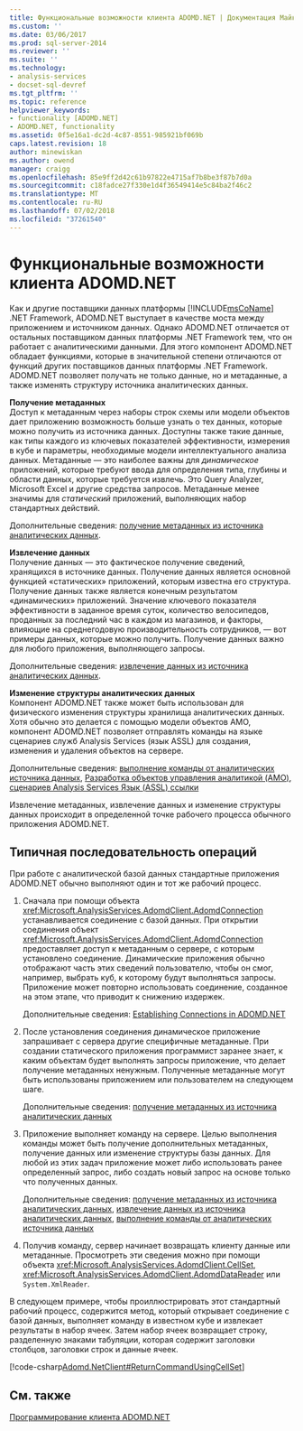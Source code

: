```yaml
---
title: Функциональные возможности клиента ADOMD.NET | Документация Майкрософт
ms.custom: ''
ms.date: 03/06/2017
ms.prod: sql-server-2014
ms.reviewer: ''
ms.suite: ''
ms.technology:
- analysis-services
- docset-sql-devref
ms.tgt_pltfrm: ''
ms.topic: reference
helpviewer_keywords:
- functionality [ADOMD.NET]
- ADOMD.NET, functionality
ms.assetid: 0f5e16a1-dc2d-4c87-8551-985921bf069b
caps.latest.revision: 18
author: minewiskan
ms.author: owend
manager: craigg
ms.openlocfilehash: 85e9ff2d42c61b97822e4715af7b8be3f87b7d0a
ms.sourcegitcommit: c18fadce27f330e1d4f36549414e5c84ba2f46c2
ms.translationtype: MT
ms.contentlocale: ru-RU
ms.lasthandoff: 07/02/2018
ms.locfileid: "37261540"
---
```

# <a name="adomdnet-client-functionality"></a>Функциональные возможности клиента ADOMD.NET
  Как и другие поставщики данных платформы [!INCLUDE[msCoName](../../includes/msconame-md.md)] .NET Framework, ADOMD.NET выступает в качестве моста между приложением и источником данных. Однако ADOMD.NET отличается от остальных поставщиком данных платформы .NET Framework тем, что он работает с аналитическими данными. Для этого компонент ADOMD.NET обладает функциями, которые в значительной степени отличаются от функций других поставщиков данных платформы .NET Framework. ADOMD.NET позволяет получать не только данные, но и метаданные, а также изменять структуру источника аналитических данных.  
  
 **Получение метаданных**  
 Доступ к метаданным через наборы строк схемы или модели объектов дает приложению возможность больше узнать о тех данных, которые можно получить из источника данных. Доступны также такие данные, как типы каждого из ключевых показателей эффективности, измерения в кубе и параметры, необходимые модели интеллектуального анализа данных. Метаданные — это наиболее важны для *динамическое* приложений, которые требуют ввода для определения типа, глубины и области данных, которые требуется извлечь. Это Query Analyzer, Microsoft Excel и другие средства запросов. Метаданные менее значимы для *статический* приложений, выполняющих набор стандартных действий.  
  
 Дополнительные сведения: [получение метаданных из источника аналитических данных](retrieving-metadata-from-an-analytical-data-source.md).  
  
 **Извлечение данных**  
 Получение данных — это фактическое получение сведений, хранящихся в источнике данных. Получение данных является основной функцией «статических» приложений, которым известна его структура. Получение данных также является конечным результатом «динамических» приложений. Значение ключевого показателя эффективности в заданное время суток, количество велосипедов, проданных за последний час в каждом из магазинов, и факторы, влияющие на среднегодовую производительность сотрудников, — вот примеры данных, которые можно получить. Получение данных важно для любого приложения, выполняющего запросы.  
  
 Дополнительные сведения: [извлечение данных из источника аналитических данных](retrieving-data-from-an-analytical-data-source.md).  
  
 **Изменение структуры аналитических данных**  
 Компонент ADOMD.NET также может быть использован для физического изменения структуры хранилища аналитических данных. Хотя обычно это делается с помощью модели объектов AMO, компонент ADOMD.NET позволяет отправлять команды на языке сценариев служб Analysis Services (язык ASSL) для создания, изменения и удаления объектов на сервере.  
  
 Дополнительные сведения: [выполнение команды от аналитических источника данных](executing-commands-against-an-analytical-data-source.md), [Разработка объектов управления аналитикой &#40;AMO&#41;](../multidimensional-models/analysis-management-objects/developing-with-analysis-management-objects-amo.md), [сценариев Analysis Services Язык &#40;ASSL&#41; ссылки](../scripting/analysis-services-scripting-language-assl-for-xmla.md)  
  
 Извлечение метаданных, извлечение данных и изменение структуры данных происходит в определенной точке рабочего процесса обычного приложения ADOMD.NET.  
  
## <a name="typical-process-flow"></a>Типичная последовательность операций  
 При работе с аналитической базой данных стандартные приложения ADOMD.NET обычно выполняют один и тот же рабочий процесс.  
  
1.  Сначала при помощи объекта <xref:Microsoft.AnalysisServices.AdomdClient.AdomdConnection> устанавливается соединение с базой данных. При открытии соединения объект <xref:Microsoft.AnalysisServices.AdomdClient.AdomdConnection> предоставляет доступ к метаданным о сервере, с которым установлено соединение. Динамические приложения обычно отображают часть этих сведений пользователю, чтобы он смог, например, выбрать куб, к которому будут выполняться запросы. Приложение может повторно использовать соединение, созданное на этом этапе, что приводит к снижению издержек.  
  
     Дополнительные сведения: [Establishing Connections in ADOMD.NET](connections-in-adomd-net.md)  
  
2.  После установления соединения динамическое приложение запрашивает с сервера другие специфичные метаданные. При создании статического приложения программист заранее знает, к каким объектам будет выполнять запросы приложение, что делает получение метаданных ненужным. Полученные метаданные могут быть использованы приложением или пользователем на следующем шаге.  
  
     Дополнительные сведения: [получение метаданных из источника аналитических данных](retrieving-metadata-from-an-analytical-data-source.md)  
  
3.  Приложение выполняет команду на сервере. Целью выполнения команды может быть получение дополнительных метаданных, получение данных или изменение структуры базы данных. Для любой из этих задач приложение может либо использовать ранее определенный запрос, либо создать новый запрос на основе только что полученных данных.  
  
     Дополнительные сведения: [получение метаданных из источника аналитических данных](retrieving-metadata-from-an-analytical-data-source.md), [извлечение данных из источника аналитических данных](retrieving-data-from-an-analytical-data-source.md), [выполнение команды от аналитических источника данных](executing-commands-against-an-analytical-data-source.md)  
  
4.  Получив команду, сервер начинает возвращать клиенту данные или метаданные. Просмотреть эти сведения можно при помощи объекта <xref:Microsoft.AnalysisServices.AdomdClient.CellSet>, <xref:Microsoft.AnalysisServices.AdomdClient.AdomdDataReader> или `System.XmlReader`.  
  
 В следующем примере, чтобы проиллюстрировать этот стандартный рабочий процесс, содержится метод, который открывает соединение с базой данных, выполняет команду в известном кубе и извлекает результаты в набор ячеек. Затем набор ячеек возвращает строку, разделенную знаками табуляции, которая содержит заголовки столбцов, заголовки строк и данные ячеек.  
  
 [!code-csharp[Adomd.NetClient#ReturnCommandUsingCellSet](../../snippets/csharp/SQL14/adomd.net/adomd.netclient/cs/adomdexample.cs#returncommandusingcellset)]  
  
## <a name="see-also"></a>См. также  
 [Программирование клиента ADOMD.NET](adomd-net-client-programming.md)  
  
  
